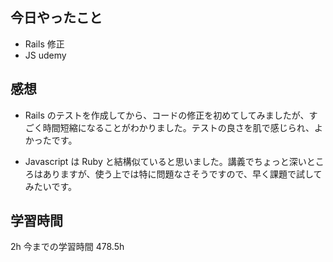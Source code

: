 ## 今日やったこと

- Rails 修正
- JS udemy

## 感想

- Rails のテストを作成してから、コードの修正を初めてしてみましたが、すごく時間短縮になることがわかりました。テストの良さを肌で感じられ、よかったです。

- Javascript は Ruby と結構似ていると思いました。講義でちょっと深いところはありますが、使う上では特に問題なさそうですので、早く課題で試してみたいです。

## 学習時間

2h
今までの学習時間 478.5h
